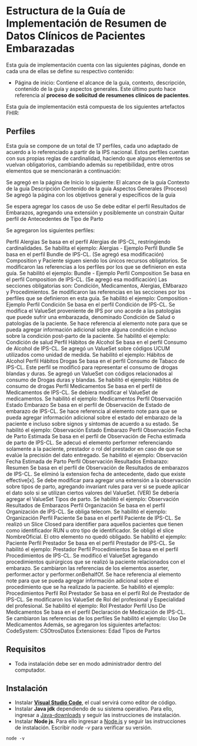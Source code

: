 # Estructura de la Guía de Implementación de Resumen de Datos Clínicos de Pacientes Embarazadas

Esta guía de implementación cuenta con las siguientes páginas, donde en cada una de ellas se define su respectivo contenido:
- Página de inicio: Contiene el alcance de la guía, contexto, descripción, contenido de la guía y aspectos generales. Este último punto hace referencia al **proceso de solicitud de resumenes clínicos de pacientes**.

Esta guía de implementación está compuesta de los siguientes artefactos FHIR:

## Perfiles

Esta guía se compone de un total de 17 perfiles, cada uno adaptado de acuerdo a lo referenciado a partir de la IPS nacional. Estos perfiles cuentan con sus propias reglas de cardinalidad, haciendo que algunos elementos se vuelvan obligatorios, cambiando además su repetibilidad, entre otros elementos que se mencionarán a continuación:

Se agregó en la página de Inicio lo siguiente:
El alcance de la guía
Contexto de la guía
Descripción
Contenido de la guía
Aspectos Generales (Proceso)
Se agregó la página con los objetivos general y específicos de la guía

Se espera agregar los casos de uso
Se debe editar el perfil Resultados de Embarazos, agregando una extensión y posiblemente un constrain
Quitar perfil de Antecedentes de Tipo de Parto

Se agregaron los siguientes perfiles:

Perfil Alergias
Se basa en el perfil Alergias de IPS-CL, restringiendo cardinalidades.
Se habilita el ejemplo:
Alergias - Ejemplo
Perfil Bundle
Se basa en el perfil Bundle de IPS-CL. (Se agregó esa modificación)
Composition y Paciente siguen siendo los únicos recursos obligatorios.
Se modificaron las referencias a los perfiles por los que se definieron en esta guía.
Se habilitó el ejemplo:
Bundle - Ejemplo
Perfil Composition
Se basa en el perfil Composition de IPS-CL. (Se agregó esa modificación)
Las secciones obligatorias son: Condición, Medicamentos, Alergias, EMbarazo y Procedimientos.
Se modificaron las referencias en las secciones por los perfiles que se definieron en esta guía.
Se habilitó el ejemplo:
Composition - Ejemplo
Perfil Condición
Se basa en el perfil Condición de IPS-CL.
Se modifica el ValueSet proveniente de IPS por uno acorde a las patologías que puede sufrir una embarazada, denominado Condición de Salud o patologías de la paciente.
Se hace referencia al elemento note para que se pueda agregar información adicional sobre alguna condición e incluso sobre la condición post-parto de la paciente.
Se habilitó el ejemplo:
Condición de salud
Perfil Hábitos de Alcohol
Se basa en el perfil Consumo de Alcohol de IPS-CL.
Se agregó un ValueSet sobre códigos UCUM utilizados como unidad de medida.
Se habilitó el ejemplo:
Hábitos de Alcohol
Perfil Hábitos Drogas
Se basa en el perfil Consumo de Tabaco de IPS-CL.
Este perfil se modificó para representar el consumo de drogas blandas y duras.
Se agregó un ValueSet con códigos relacionados al consumo de Drogas duras y blandas.
Se habilitó el ejemplo:
Hábitos de consumo de drogas
Perfil Medicamentos
Se basa en el perfil de Medicamentos de IPS-CL.
Se debiera modificar el ValueSet de medicamentos.
Se habilitó el ejemplo:
Medicamentos
Perfil Observación Estado Embarazo
Se basa en el perfil de Observación de Estado de embarazo de IPS-CL.
Se hace referencia al elemento note para que se pueda agregar información adicional sobre el estado del embarazo de la paciente e incluso sobre signos y síntomas de acuerdo a su estado.
Se habilitó el ejemplo:
Observación Estado Embarazo
Perfil Observación Fecha de Parto Estimada
Se basa en el perfil de Observación de Fecha estimada de parto de IPS-CL.
Se adecuó el elemento performer referenciando solamente a la paciente, prestador o rol del prestador en caso de que se evalúe la precisión del dato entregado.
Se habilitó el ejemplo:
Observación Fecha Estimada de Parto
Perfil Observación Resultados Embarazo: Resumen
Se basa en el perfil de Observación de Resultados de embarazos de IPS-CL.
Se eliminó la extension fecha de antecedente, dado que existe effective[x].
Se debe modificar para agregar una extensión a la observación sobre tipos de parto, agregando invariant rules para ver si se puede aplicar el dato solo si se utilizan ciertos valores del ValueSet. (VER)
Se debería agregar el ValueSet Tipos de parto.
Se habilitó el ejemplo:
Observación Resultados de Embarazos
Perfil Organización
Se basa en el perfil Organización de IPS-CL.
Se obliga telecom.
Se habilitó el ejemplo:
Organización
Perfil Paciente
Se basa en el perfil Paciente de IPS-CL.
Se realizó un Slice Closed para identifier para aquellos pacientes que tienen como identificador RUN u otro tipo de identificador.
Se obligó el slice NombreOficial. El otro elemento no quedó obligado.
Se habilitó el ejemplo:
Paciente
Perfil Prestador
Se basa en el perfil Prestador de IPS-CL.
Se habilitó el ejemplo:
Prestador
Perfil Procedimientos
Se basa en el perfil Procedimientos de IPS-CL.
Se modificó el ValueSet agregando procedimientos quirúrgicos que se realizó la paciente relacionados con el embarazo.
Se cambiaron las referencias de los elementos asserter, performer.actor y performer.onBehalfOf.
Se hace referencia al elemento note para que se pueda agregar información adicional sobre el procedimiento que se ha realizado la paciente.
Se habilitó el ejemplo:
Procedimientos
Perfil Rol Prestador
Se basa en el perfil Rol de Prestador de IPS-CL.
Se modificaron los ValueSet de Rol del profesional y Especialidad del profesional.
Se habilitó el ejemplo:
Rol Prestador
Perfil Uso De Medicamentos
Se basa en el perfil Declaración de Medicación de IPS-CL.
Se cambiaron las referencias de los perfiles
Se habilitó el ejemplo:
Uso De Medicamentos
Además, se agregaron los siguientes artefactos:
CodeSystem:
CSOtrosDatos
Extensiones:
Edad
Tipos de Partos
## Requisitos
- Toda instalación debe ser en modo administrador dentro del computador.

## Instalación

- Instalar [**Visual Studio Code**](https://code.visualstudio.com/download), el cual servirá como editor de código.
- Instalar **Java jdk** dependiendo de su sistema operativo. Para ello, ingresar a [Java-downloads](https://www.oracle.com/cl/java/technologies/downloads/) y seguir las instrucciones de instalación.
- Instalar **Node js**. Para ello ingresar a [Node.js](https://nodejs.org/en) y seguir las instrucciones de instalación. Escribir *node -v* para verificar su versión.
```
node -v
```
